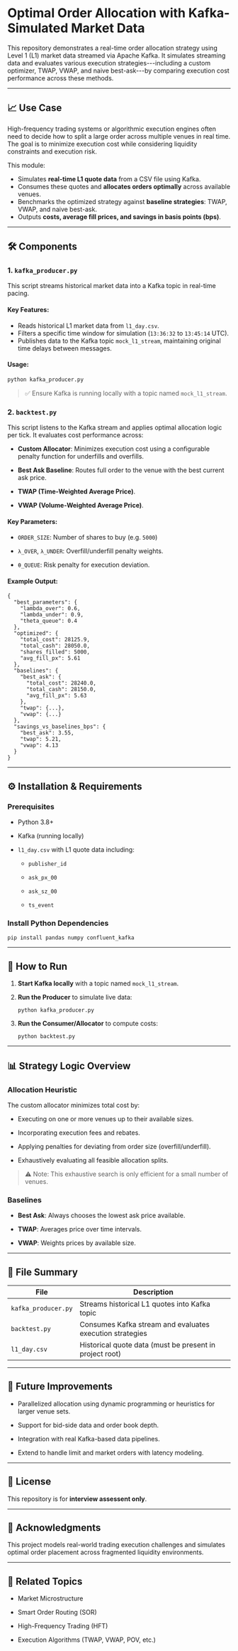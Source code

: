 # Optimal Order Allocation with Kafka-Simulated Market Data

This repository demonstrates a real-time order allocation strategy using Level 1 (L1) market data streamed via Apache Kafka. It simulates streaming data and evaluates various execution strategies---including a custom optimizer, TWAP, VWAP, and naive best-ask---by comparing execution cost performance across these methods.

---

## 📈 Use Case

High-frequency trading systems or algorithmic execution engines often need to decide how to split a large order across multiple venues in real time. The goal is to minimize execution cost while considering liquidity constraints and execution risk.

This module:
- Simulates **real-time L1 quote data** from a CSV file using Kafka.
- Consumes these quotes and **allocates orders optimally** across available venues.
- Benchmarks the optimized strategy against **baseline strategies**: TWAP, VWAP, and naive best-ask.
- Outputs **costs, average fill prices, and savings in basis points (bps)**.

---

## 🛠️ Components

### 1. `kafka_producer.py`

This script streams historical market data into a Kafka topic in real-time pacing.

#### Key Features:
- Reads historical L1 market data from `l1_day.csv`.
- Filters a specific time window for simulation (`13:36:32` to `13:45:14` UTC).
- Publishes data to the Kafka topic `mock_l1_stream`, maintaining original time delays between messages.

#### Usage:
```bash
python kafka_producer.py

```

> ✅ Ensure Kafka is running locally with a topic named `mock_l1_stream`.


### 2\. `backtest.py`

This script listens to the Kafka stream and applies optimal allocation logic per tick. It evaluates cost performance across:

-   **Custom Allocator**: Minimizes execution cost using a configurable penalty function for underfills and overfills.

-   **Best Ask Baseline**: Routes full order to the venue with the best current ask price.

-   **TWAP (Time-Weighted Average Price)**.

-   **VWAP (Volume-Weighted Average Price)**.

#### Key Parameters:

-   `ORDER_SIZE`: Number of shares to buy (e.g. `5000`)

-   `λ_OVER`, `λ_UNDER`: Overfill/underfill penalty weights.

-   `θ_QUEUE`: Risk penalty for execution deviation.

#### Example Output:

```
{
  "best_parameters": {
    "lambda_over": 0.6,
    "lambda_under": 0.9,
    "theta_queue": 0.4
  },
  "optimized": {
    "total_cost": 28125.9,
    "total_cash": 28050.0,
    "shares_filled": 5000,
    "avg_fill_px": 5.61
  },
  "baselines": {
    "best_ask": {
      "total_cost": 28240.0,
      "total_cash": 28150.0,
      "avg_fill_px": 5.63
    },
    "twap": {...},
    "vwap": {...}
  },
  "savings_vs_baselines_bps": {
    "best_ask": 3.55,
    "twap": 5.21,
    "vwap": 4.13
  }
}

```

* * * * *

⚙️ Installation & Requirements
------------------------------

### Prerequisites

-   Python 3.8+

-   Kafka (running locally)

-   `l1_day.csv` with L1 quote data including:

    -   `publisher_id`

    -   `ask_px_00`

    -   `ask_sz_00`

    -   `ts_event`

### Install Python Dependencies

```
pip install pandas numpy confluent_kafka

```

* * * * *

🚀 How to Run
-------------

1.  **Start Kafka locally** with a topic named `mock_l1_stream`.

2.  **Run the Producer** to simulate live data:

    ```
    python kafka_producer.py

    ```

3.  **Run the Consumer/Allocator** to compute costs:

    ```
    python backtest.py

    ```

* * * * *

📊 Strategy Logic Overview
--------------------------

### Allocation Heuristic

The custom allocator minimizes total cost by:

-   Executing on one or more venues up to their available sizes.

-   Incorporating execution fees and rebates.

-   Applying penalties for deviating from order size (overfill/underfill).

-   Exhaustively evaluating all feasible allocation splits.

> ⚠️ Note: This exhaustive search is only efficient for a small number of venues.

### Baselines

-   **Best Ask**: Always chooses the lowest ask price available.

-   **TWAP**: Averages price over time intervals.

-   **VWAP**: Weights prices by available size.

* * * * *

📎 File Summary
---------------

| File | Description |
| --- | --- |
| `kafka_producer.py` | Streams historical L1 quotes into Kafka topic |
| `backtest.py` | Consumes Kafka stream and evaluates execution strategies |
| `l1_day.csv` | Historical quote data (must be present in project root) |

* * * * *

📘 Future Improvements
----------------------

-   Parallelized allocation using dynamic programming or heuristics for larger venue sets.

-   Support for bid-side data and order book depth.

-   Integration with real Kafka-based data pipelines.

-   Extend to handle limit and market orders with latency modeling.

* * * * *

📄 License
----------

This repository is for **interview assessent only**.

* * * * *

🧠 Acknowledgments
------------------

This project models real-world trading execution challenges and simulates optimal order placement across fragmented liquidity environments.

* * * * *

🔗 Related Topics
-----------------

-   Market Microstructure

-   Smart Order Routing (SOR)

-   High-Frequency Trading (HFT)

-   Execution Algorithms (TWAP, VWAP, POV, etc.)

```
